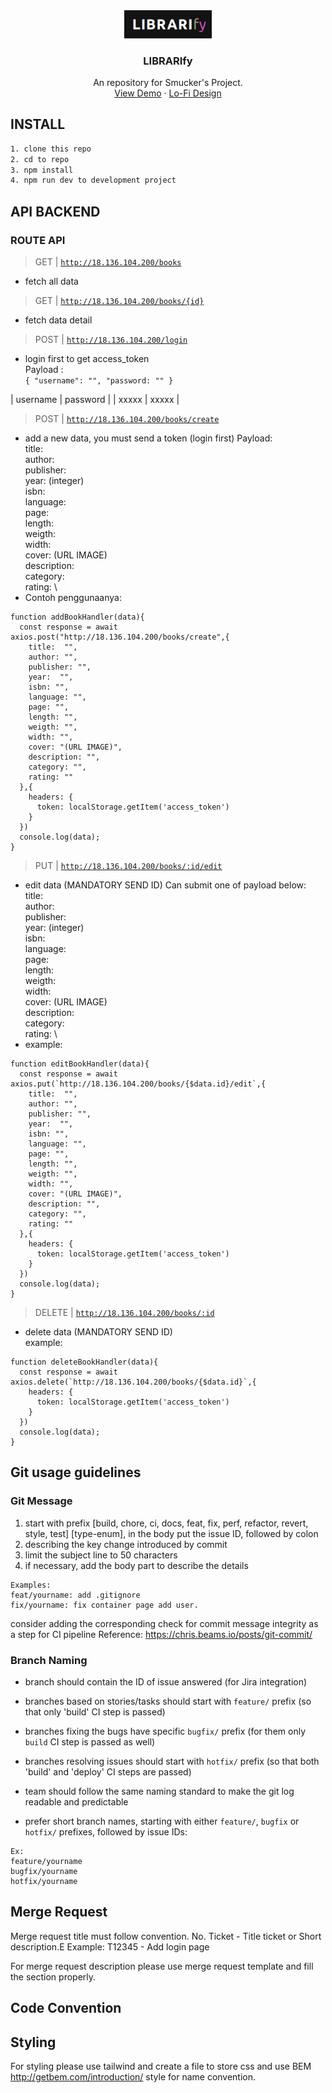 <div align="center">
  <a href="#">
    <img src="./public/logo.png" alt="Logo" width="140">
  </a>

  <h3 align="center">LIBRARIfy</h3>

  <p align="center">
    An repository for Smucker's Project.
    <br />
    <a href="https://librarify-app.netlify.app/">View Demo</a>
    ·
    <a href="https://www.figma.com/file/YMn8ypqccVsQM8L52EVhJ6/KE?node-id=62-2&t=NqyudprrypWCrqbc-0">Lo-Fi Design</a>
  </p>
</div>


## INSTALL

```bash
1. clone this repo
2. cd to repo
3. npm install
4. npm run dev to development project
```

## API BACKEND
### ROUTE API
> GET | [`http://18.136.104.200/books`](http://18.136.104.200/books)
- fetch all data
> GET | [`http://18.136.104.200/books/{id}`](http://18.136.104.200/books/{id})
- fetch data detail
> POST | [`http://18.136.104.200/login`](http://18.136.104.200/books/{id})
- login first to get access_token \
Payload : \
`{
  "username": "",
  "password: ""
}`



| username | password |
| xxxxx | xxxxx |

> POST | [`http://18.136.104.200/books/create`](http://18.136.104.200/books/create)
- add a new data, you must send a token (login first)
Payload: \
title: \
author: \
publisher: \
year: (integer) \
isbn: \
language: \
page: \
length: \
weigth: \
width: \
cover: (URL IMAGE) \
description: \
category: \
rating: \
- Contoh penggunaanya:
```
function addBookHandler(data){
  const response = await axios.post("http://18.136.104.200/books/create",{
    title:  "",
    author: "",
    publisher: "",
    year:  "",
    isbn: "",
    language: "",
    page: "",
    length: "",
    weigth: "",
    width: "",
    cover: "(URL IMAGE)",
    description: "",
    category: "",
    rating: ""
  },{
    headers: {
      token: localStorage.getItem('access_token')
    }
  })
  console.log(data);
}
```
> PUT | [`http://18.136.104.200/books/:id/edit`](http://18.136.104.200/books/:id/edit)
- edit data (MANDATORY SEND ID)
Can submit one of payload below: \
title: \
author: \
publisher: \
year: (integer) \
isbn: \
language: \
page: \
length: \
weigth: \
width: \
cover: (URL IMAGE) \
description: \
category: \
rating: \
- example: 
```
function editBookHandler(data){
  const response = await axios.put(`http://18.136.104.200/books/{$data.id}/edit`,{
    title:  "",
    author: "",
    publisher: "",
    year:  "",
    isbn: "",
    language: "",
    page: "",
    length: "",
    weigth: "",
    width: "",
    cover: "(URL IMAGE)",
    description: "",
    category: "",
    rating: ""
  },{
    headers: {
      token: localStorage.getItem('access_token')
    }
  })
  console.log(data);
}
```
> DELETE | [`http://18.136.104.200/books/:id`](http://18.136.104.200/books/:id)
- delete data (MANDATORY SEND ID) \
example:
```
function deleteBookHandler(data){
  const response = await axios.delete(`http://18.136.104.200/books/{$data.id}`,{
    headers: {
      token: localStorage.getItem('access_token')
    }
  })
  console.log(data);
}
```


## Git usage guidelines
### Git Message

1) start with prefix [build, chore, ci, docs, feat, fix, perf, refactor, revert, style, test] [type-enum], in the body put the issue ID, followed by colon
2) describing the key change introduced by commit
3) limit the subject line to 50 characters
4) if necessary, add the body part to describe the details

```
Examples:
feat/yourname: add .gitignore
fix/yourname: fix container page add user.
```

consider adding the corresponding check for commit message integrity as a step for CI pipeline
Reference: https://chris.beams.io/posts/git-commit/

### Branch Naming
- branch should contain the ID of issue answered (for Jira integration)
- branches based on stories/tasks should start with `feature/` prefix (so that only 'build' CI step is passed)
- branches fixing the bugs have specific `bugfix/` prefix (for them only `build` CI step is passed as well)
- branches resolving issues should start with `hotfix/` prefix (so that both 'build' and 'deploy' CI steps are passed)
- team should follow the same naming standard to make the git log readable and predictable

- prefer short branch names, starting with either `feature/`, `bugfix` or `hotfix/` prefixes, followed by issue IDs:
```
Ex:
feature/yourname
bugfix/yourname
hotfix/yourname
```
## Merge Request
Merge request title must follow convention. No. Ticket - Title ticket or Short description.E
Example: T12345 - Add login page

For merge request description please use merge request template and fill the section properly.

## Code Convention

## Styling
For styling please use tailwind and create a file to store css and use BEM http://getbem.com/introduction/ style for name convention.

